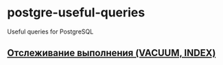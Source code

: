 # postgre-useful-queries
Useful queries for PostgreSQL

## [Отслеживание выполнения (VACUUM, INDEX)](progress-reporting.md)
